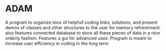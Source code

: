 # ADAM
A program to organize tons of helpfull coding links, solutions, and present demos of classes and other structures to the user for memory refreshment. also features connected database to store all these pieces of data in a nice orderly fashion. Features a gui for advanced uses. Program is meant to increase user efficiency in coding in the long term
